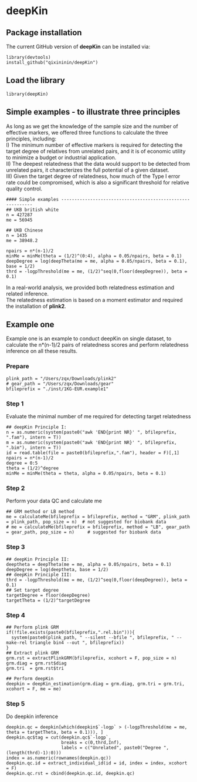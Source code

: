 # deepKin

## Package installation
The current GitHub version of **deepKin** can be installed via:
```
library(devtools)
install_github("qixininin/deepKin")
```

## Load the library
```
library(deepKin)
```


## Simple examples - to illustrate three principles
As long as we get the knowledge of the sample size and the number of effective markers, we offered three functions to calculate the three principles, including:    
I) The minimum number of effective markers is required for detecting the target degree of relatives from unrelated pairs, and it is of economic utility to minimize a budget or industrial application.    
II) The deepest relatedness that the data would support to be detected from unrelated pairs, it characterizes the full potential of a given dataset.    
III) Given the target degree of relatedness, how much of the Type I error rate could be compromised, which is also a significant threshold for relative quality control.     

```
#### Simple examples -----------------------------------------------------------
## UKB british white
n = 427287
me = 56945

## UKB Chinese
n = 1435
me = 38948.2

npairs = n*(n-1)/2
minMe = minMe(theta = (1/2)^(0:4), alpha = 0.05/npairs, beta = 0.1)
deepDegree = log(deepTheta(me = me, alpha = 0.05/npairs, beta = 0.1), base = 1/2)
thrd = -logpThreshold(me = me, (1/2)^seq(0,floor(deepDegree)), beta = 0.1)
```

In a real-world analysis, we provided both relatedness estimation and related inference.    
The relatedness estimation is based on a moment estimator and required the installation of **plink2**.  
## Example one
Example one is an example to conduct deepKin on single dataset, to calculate the n*(n-1)/2 pairs of relatedness scores and perform relatedness inference on all these results.

### Prepare
```
plink_path = "/Users/zqx/Downloads/plink2"
# gear_path = "/Users/zqx/Downloads/gear"
bfileprefix = "./inst/1KG-EUR.example1"
```

### Step 1
Evaluate the minimal number of me required for detecting target relatedness  
```
## deepKin Principle I:  
n = as.numeric(system(paste0("awk 'END{print NR}' ", bfileprefix, ".fam"), intern = T))
m = as.numeric(system(paste0("awk 'END{print NR}' ", bfileprefix, ".bim"), intern = T))
id = read.table(file = paste0(bfileprefix,".fam"), header = F)[,1]
npairs = n*(n-1)/2
degree = 0:5
theta = (1/2)^degree
minMe = minMe(theta = theta, alpha = 0.05/npairs, beta = 0.1)
```

### Step 2
Perform your data QC and calculate me
```
## GRM method or LB method
me = calculateMe(bfileprefix = bfileprefix, method = "GRM", plink_path = plink_path, pop_size = n)  # not suggested for biobank data
# me = calculateMe(bfileprefix = bfileprefix, method = "LB", gear_path = gear_path, pop_size = n)     # suggested for biobank data
```

### Step 3
```
## deepKin Principle II:
deeptheta = deepTheta(me = me, alpha = 0.05/npairs, beta = 0.1)
deepDegree = log(deeptheta, base = 1/2)
## deepKin Principle III:
thrd = -logpThreshold(me = me, (1/2)^seq(0,floor(deepDegree)), beta = 0.1)
## Set target degree
targetDegree = floor(deepDegree)
targetTheta = (1/2)^targetDegree
```

### Step 4
```
## Perform plink GRM
if(!file.exists(paste0(bfileprefix,".rel.bin"))){
  system(paste0(plink_path, " --silent --bfile ", bfileprefix, " --make-rel triangle bin4 --out ", bfileprefix))
}
## Extract plink GRM
grm.rst = extractPlinkGRM(bfileprefix, xcohort = F, pop_size = n)
grm.diag = grm.rst$diag
grm.tri  = grm.rst$tri

## Perform deepKin
deepkin = deepKin_estimation(grm.diag = grm.diag, grm.tri = grm.tri, xcohort = F, me = me)
```

### Step 5
Do deepkin inference
```
deepkin.qc = deepkin[which(deepkin$`-logp` > (-logpThreshold(me = me, theta = targetTheta, beta = 0.1))), ]
deepkin.qc$tag = cut(deepkin.qc$`-logp`,
                     breaks = c(0,thrd,Inf),
                     labels = c("Unrelated", paste0("Degree ", (length(thrd)-1):0)))
index = as.numeric(rownames(deepkin.qc))
deepkin.qc.id = extract_individual_id(id = id, index = index, xcohort = F)
deepkin.qc.rst = cbind(deepkin.qc.id, deepkin.qc)
```
